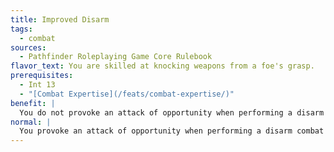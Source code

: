 ```yaml
---
title: Improved Disarm
tags:
  - combat
sources:
  - Pathfinder Roleplaying Game Core Rulebook
flavor_text: You are skilled at knocking weapons from a foe's grasp.
prerequisites:
  - Int 13
  - "[Combat Expertise](/feats/combat-expertise/)"
benefit: |
  You do not provoke an attack of opportunity when performing a disarm combat maneuver. In addition, you receive a +2 bonus on checks made to disarm a foe. You also receive a +2 bonus to your Combat Maneuver Defense whenever an opponent tries to disarm you.
normal: |
  You provoke an attack of opportunity when performing a disarm combat maneuver.
---
```


